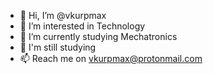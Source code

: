 - 👋 Hi, I’m @vkurpmax
- 👀 I’m interested in Technology
- 🌱 I’m currently studying Mechatronics
- 💞️ I'm still studying
- 📫 Reach me on vkurpmax@protonmail.com

<!---
vkurpmax/vkurpmax is a ✨ special ✨ repository because its `README.md` (this file) appears on your GitHub profile.
You can click the Preview link to take a look at your changes.
--->
